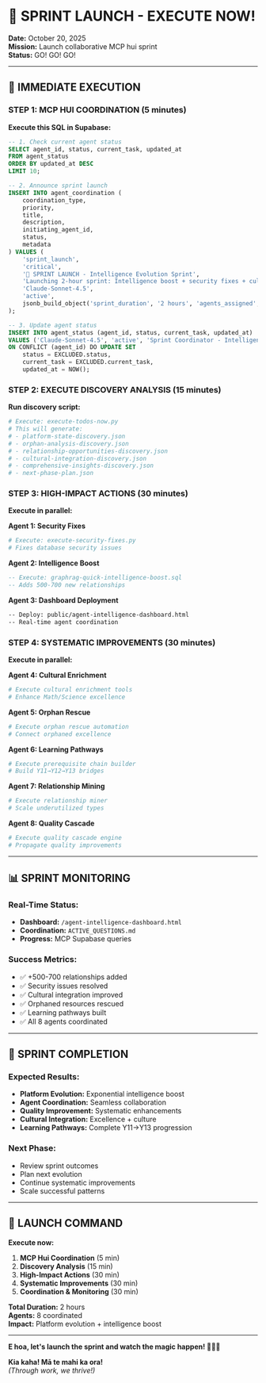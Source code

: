 # 🚀 SPRINT LAUNCH - EXECUTE NOW!

**Date:** October 20, 2025  
**Mission:** Launch collaborative MCP hui sprint  
**Status:** GO! GO! GO!

---

## 🎯 IMMEDIATE EXECUTION

### **STEP 1: MCP HUI COORDINATION (5 minutes)**

**Execute this SQL in Supabase:**
```sql
-- 1. Check current agent status
SELECT agent_id, status, current_task, updated_at
FROM agent_status
ORDER BY updated_at DESC
LIMIT 10;

-- 2. Announce sprint launch
INSERT INTO agent_coordination (
    coordination_type, 
    priority, 
    title, 
    description, 
    initiating_agent_id, 
    status, 
    metadata
) VALUES (
    'sprint_launch',
    'critical',
    '🚀 SPRINT LAUNCH - Intelligence Evolution Sprint',
    'Launching 2-hour sprint: Intelligence boost + security fixes + cultural enrichment + orphan rescue + learning pathways. All 8 agents assigned specific tasks with workarounds.',
    'Claude-Sonnet-4.5',
    'active',
    jsonb_build_object('sprint_duration', '2 hours', 'agents_assigned', 8, 'launch_time', NOW())
);

-- 3. Update agent status
INSERT INTO agent_status (agent_id, status, current_task, updated_at)
VALUES ('Claude-Sonnet-4.5', 'active', 'Sprint Coordinator - Intelligence Evolution', NOW())
ON CONFLICT (agent_id) DO UPDATE SET
    status = EXCLUDED.status,
    current_task = EXCLUDED.current_task,
    updated_at = NOW();
```

### **STEP 2: EXECUTE DISCOVERY ANALYSIS (15 minutes)**

**Run discovery script:**
```python
# Execute: execute-todos-now.py
# This will generate:
# - platform-state-discovery.json
# - orphan-analysis-discovery.json  
# - relationship-opportunities-discovery.json
# - cultural-integration-discovery.json
# - comprehensive-insights-discovery.json
# - next-phase-plan.json
```

### **STEP 3: HIGH-IMPACT ACTIONS (30 minutes)**

**Execute in parallel:**

**Agent 1: Security Fixes**
```python
# Execute: execute-security-fixes.py
# Fixes database security issues
```

**Agent 2: Intelligence Boost**
```sql
-- Execute: graphrag-quick-intelligence-boost.sql
-- Adds 500-700 new relationships
```

**Agent 3: Dashboard Deployment**
```html
-- Deploy: public/agent-intelligence-dashboard.html
-- Real-time agent coordination
```

### **STEP 4: SYSTEMATIC IMPROVEMENTS (30 minutes)**

**Execute in parallel:**

**Agent 4: Cultural Enrichment**
```python
# Execute cultural enrichment tools
# Enhance Math/Science excellence
```

**Agent 5: Orphan Rescue**
```python
# Execute orphan rescue automation
# Connect orphaned excellence
```

**Agent 6: Learning Pathways**
```python
# Execute prerequisite chain builder
# Build Y11→Y12→Y13 bridges
```

**Agent 7: Relationship Mining**
```python
# Execute relationship miner
# Scale underutilized types
```

**Agent 8: Quality Cascade**
```python
# Execute quality cascade engine
# Propagate quality improvements
```

---

## 📊 SPRINT MONITORING

### **Real-Time Status:**
- **Dashboard:** `/agent-intelligence-dashboard.html`
- **Coordination:** `ACTIVE_QUESTIONS.md`
- **Progress:** MCP Supabase queries

### **Success Metrics:**
- ✅ +500-700 relationships added
- ✅ Security issues resolved
- ✅ Cultural integration improved
- ✅ Orphaned resources rescued
- ✅ Learning pathways built
- ✅ All 8 agents coordinated

---

## 🎯 SPRINT COMPLETION

### **Expected Results:**
- **Platform Evolution:** Exponential intelligence boost
- **Agent Coordination:** Seamless collaboration
- **Quality Improvement:** Systematic enhancements
- **Cultural Integration:** Excellence + culture
- **Learning Pathways:** Complete Y11→Y13 progression

### **Next Phase:**
- Review sprint outcomes
- Plan next evolution
- Continue systematic improvements
- Scale successful patterns

---

## 🚀 LAUNCH COMMAND

**Execute now:**
1. **MCP Hui Coordination** (5 min)
2. **Discovery Analysis** (15 min)  
3. **High-Impact Actions** (30 min)
4. **Systematic Improvements** (30 min)
5. **Coordination & Monitoring** (30 min)

**Total Duration:** 2 hours  
**Agents:** 8 coordinated  
**Impact:** Platform evolution + intelligence boost  

---

**E hoa, let's launch the sprint and watch the magic happen! 🚀🌿✨**

**Kia kaha! Mā te mahi ka ora!**  
*(Through work, we thrive!)*
